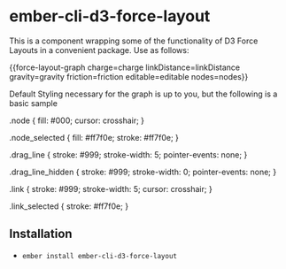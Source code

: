 # ember-cli-d3-force-layout

This is a component wrapping some of the functionality of D3 Force Layouts in
a convenient package. Use as follows:

 {{force-layout-graph 
 charge=charge linkDistance=linkDistance gravity=gravity friction=friction 
 editable=editable nodes=nodes}}

Default Styling necessary for the graph is up to you, but the following is a basic sample

 .node {
   fill: #000;
   cursor: crosshair;
 }
 
 .node_selected {
   fill: #ff7f0e;
   stroke: #ff7f0e;
 }
 
 .drag_line {
   stroke: #999;
   stroke-width: 5;
   pointer-events: none;
 }
 
 .drag_line_hidden {
   stroke: #999;
   stroke-width: 0;
   pointer-events: none;
 }
 
 .link {
   stroke: #999;
   stroke-width: 5;
   cursor: crosshair;
 }
 
 .link_selected {
   stroke: #ff7f0e;
 }


## Installation

* `ember install ember-cli-d3-force-layout`
